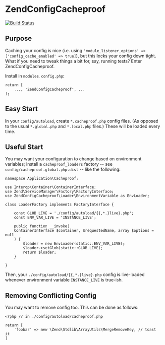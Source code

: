 # ZendConfigCacheproof

[![Build Status](https://travis-ci.org/dillchuk/ZendConfigCacheproof.svg?branch=master)](https://travis-ci.org/dillchuk/ZendConfigCacheproof)

## Purpose

Caching your config is nice (i.e. using `'module_listener_options' => ['config_cache_enabled' => true]`), but this locks your config down tight.  What if you need to tweak things a bit for, say, running tests?  Enter ZendConfigCacheproof.

Install in `modules.config.php`:
~~~
return [
    ..., 'ZendConfigCacheproof', ...
];
~~~

## Easy Start

In your `config/autoload`, create `*.cacheproof.php` config files.  (As opposed to the usual `*.global.php` and `*.local.php` files.)  These will be loaded every time.


## Useful Start

You may want your configuration to change based on environment variables; install a `cacheproof_loaders` factory -- see `config/cacheproof.global.php.dist` -- like the following:

~~~
namespace Application\Cacheproof;

use Interop\Container\ContainerInterface;
use Zend\ServiceManager\Factory\FactoryInterface;
use ZendConfigCacheproof\Loader\EnvironmentVariable as EnvLoader;

class LoaderFactory implements FactoryInterface {

    const GLOB_LIVE = './config/autoload/{{,*.}live}.php';
    const ENV_VAR_LIVE = 'INSTANCE_LIVE';

    public function __invoke(
    ContainerInterface $container, $requestedName, array $options = null
    ) {
        $loader = new EnvLoader(static::ENV_VAR_LIVE);
        $loader->setGlob(static::GLOB_LIVE);
        return $loader;
    }

}
~~~

Then, your `./config/autoload/{{,*.}live}.php` config is live-loaded whenever environment variable `INSTANCE_LIVE` is true-ish.


## Removing Conflicting Config

You may want to remove config too.  This can be done as follows:

```
<?php // in ./config/autoload/cacheproof.php

return [
    'foobar' => new \Zend\Stdlib\ArrayUtils\MergeRemoveKey, // toast it
]
```
